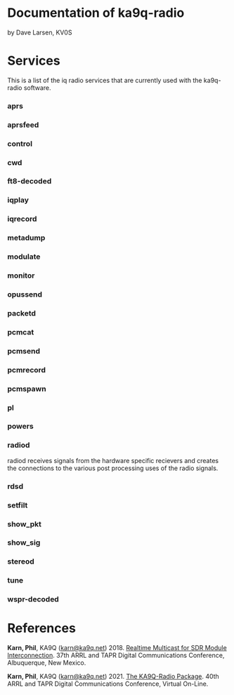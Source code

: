 
# Documentation of ka9q-radio

by Dave Larsen, KV0S




# Services

This is a list of the iq radio services that are currently used with the ka9q-radio software.



### aprs

### aprsfeed

### control

### cwd 

### ft8-decoded

### iqplay

### iqrecord

### metadump

### modulate

### monitor

### opussend

### packetd

### pcmcat

### pcmsend

### pcmrecord

### pcmspawn

### pl

### powers

### radiod

radiod receives signals from the hardware specific recievers and creates the connections to the various post processing uses of the radio signals.

### rdsd

### setfilt

### show_pkt

### show_sig

### stereod

### tune

### wspr-decoded


# References



**Karn, Phil**, KA9Q (karn@ka9q.net) 2018. [Realtime Multicast for SDR Module Interconnection](https://tapr.org/40th-annual-arrl-and-tapr-digital-communications-conference/). 37th ARRL and TAPR Digital Communications Conference, Albuquerque, New Mexico.

**Karn, Phil**, KA9Q (karn@ka9q.net) 2021. [The KA9Q-Radio Package](https://tapr.org/37th-arrl-and-tapr-digital-communications-conference/). 40th ARRL and TAPR Digital Communications Conference, Virtual On-Line.




